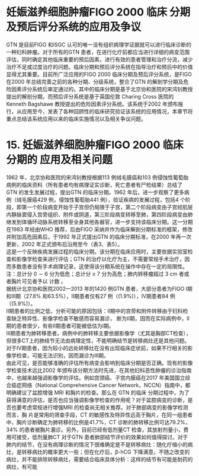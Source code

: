 # 妊娠滋养细胞肿瘤FIGO 2000 临床  分期及预后评分系统的应用及争议  
GTN 是目前FIGO 和ISGC 认可的唯一没有组织病理学证据就可以进行临床诊断的一种妇科肿瘤。对于所有的GTN 患者，在进行化疗前都应当进行详细的病变范围评估，同时确定其他临床重要的预后因素，进行有效的患者管理和治疗分流，减少治疗不足或过度治疗的问题。临床分期和预后评分系统在指导治疗和预后中的价值显得尤其重要。目前所广泛应用的FIGO 2000 临床分期及预后评分系统，是FIGO 在2000 年总结完善之前的各种分期、分级系统，整合了GTN 的解剖学分期及危险因素评分系统后审定通过的。其中的临床分期是基于北京协和医院的宋鸿钊教授提出的解剖分期，而预后评分系统是基于英国伦敦 Charing Cross 医院的 Kenneth Bagshawe 教授提出的危险因素评分系统。该系统于2002 年颁布施行，从应用至今，发表了各种回顾性的临床研究验证该系统的应用情况，本章节将重点总结该系统应用以来的临床实施情况以及相关争议问题。  
# 15. 妊娠滋养细胞肿瘤FIGO 2000 临床分期的 应用及相关问题  
1962 年，北京协和医院的宋鸿钊教授根据113 例绒毛膜癌和103 例侵蚀性葡萄胎病例的临床资料（所有患者均有病理证实诊断，死亡患者有尸检结果）总结了GTN 的发生发展过程，提出GTN 的临床分期。1962 年后，进一步观察了更多病例（绒毛膜癌429 例，侵蚀性葡萄胎441 例），验证疾病的发展过程，包括4 个阶段，即第一个阶段病变开始于子宫但仍局限于子宫，第二个阶段病变由子宫经肌层内静脉窦侵入宫旁组织、附件或阴道，第三阶段病变转移至肺，第四阶段病变由肺继发到体循环动脉系统转移至全身其他各器官，进一步支持该临床分期。这一分期在1983 年经由WHO 推荐，后由FIGO 采纳并作为临床解剖分期标准的框架，修改并附加高危因素后，于1992 年正式提出GTN 的临床分期标准，在2000 年再一次更新，2002 年正式颁布后沿用至今（表3、表5）。  
这是一个反映疾病发展过程的临床分期。该分期在临床应用时，主要依据实验室检查和影像学检查来进行评估；GTN 的治疗以化疗为主，不需要常规手术治疗，因而多数患者没有手术病理记录，这使得该分期系统在操作中存在一定的局限性。  
注：总计分 $0\sim6$  分为低危；总计分 ≥ 7  分为高危；肺内转移瘤超过 $3~\mathrm{cm}$  者或者胸片可见者予以 计数 。  
据统计北京协和医院2002—2013 年的1420 例GTN 患者，大部分患者为FIGO Ⅰ期和Ⅲ期（$27.8\%$ 和$63.5\%$），Ⅱ期患者仅有27 例（$\left(1.9\%\right)$），Ⅳ期患者84 例（$(5.9\%)$）。  
Ⅱ期患者的比例之低，分析可能的原因包括：Ⅱ期中的宫旁和附件转移由于妇科检查缺乏特异性、影像学检查不敏感而容易漏诊， 断为Ⅱ期，因而在实际病例中，Ⅱ期的患者很少，有些Ⅱ期患者可能被低估为Ⅰ期。  
Ⅲ期患者为肺转移患者。病例中的肺转移主要依据影像学（尤其是胸部CT检查），但很多CT上的肺结节无法由病理定性，不能明确结节是转移病灶还是其他问题。  
对于Ⅳ期患者，因为较小的远处转移灶在没有出现临床症状前，如果不行相关的影像学检查，可能无法识别，因而漏诊为Ⅲ期。  
由此可见，是否能够准确的评估所有病变会影响到临床分期是否正确。现有的影像学检查技术远比2002 年颁布该分期方法时先进，在其他妇科恶性肿瘤的诊治指南中，也越来越强调影像学的评估。例如宫颈癌、子宫内膜癌在2017 年美国国立综合癌症网络（National Comprehensive Cancer Network，NCCN）指南中，都明确建议了盆腔增强 MRI  和胸片的检查。那么在 GTN  的临床 分期过程中，为了获得满意的评估，是否也应当强调影像学检查的作用呢？对于盆腔病变的诊断，是否也要考虑常规进行增强MRI  的检查尚无相关推荐。对于肺部病变的影像学检测而言，胸 片是常用的筛查手段，CT 的敏感性及特异性远高于胸片，在同一组患者中，胸片诊断确定为肺转移的比例是$41.7\%$，CT 诊断的肺转移比例可达$79.2\%$，$34\%$ 的患者被胸片漏诊。另外，目前已经有低剂量CT 检查，其放射剂量小，费用可接受，低剂量肺CT 对于GTN 患者肺部结节评价的效果如何值得探讨。对于肺内的结节，在没有病理诊断的情况下很难确定是不是转移病灶：随化疗缩小的病灶，是转移病灶的概率更大一些；但在化疗后，$\upbeta$-hCG 下降满意，不随之改变的病灶，并不能排除转移病灶，需要结合临床具体分析：这样的结节有可能是耐药的病灶，有可能  